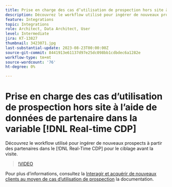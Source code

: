 ```yaml
---
title: Prise en charge des cas d’utilisation de prospection hors site à l’aide de données de partenaire dans la variable [!DNL Real-time CDP]
description: Découvrez le workflow utilisé pour ingérer de nouveaux prospects à partir des partenaires dans le [!DNL Real-Time CDP] pour le ciblage avant la visite. 
feature: Integrations
topic: Integrations
role: Architect, Data Architect, User
level: Intermediate
jira: KT-13827
thumbnail: 3423071.jpg
last-substantial-update: 2023-08-23T00:00:00Z
source-git-commit: 8441913e61137d97e25dc098bb1cdbdec6a1282e
workflow-type: tm+mt
source-wordcount: '76'
ht-degree: 0%

---
```


# Prise en charge des cas d’utilisation de prospection hors site à l’aide de données de partenaire dans la variable [!DNL Real-time CDP]

Découvrez le workflow utilisé pour ingérer de nouveaux prospects à partir des partenaires dans le [!DNL Real-Time CDP] pour le ciblage avant la visite. 

>[!VIDEO](https://video.tv.adobe.com/v/3423071/?quality=12&learn=on)

Pour plus d’informations, consultez la [Interagir et acquérir de nouveaux clients au moyen de cas d’utilisation de prospection](https://experienceleague.adobe.com/docs/experience-platform/rtcdp/use-cases/partner-data/prospecting.html) la documentation.

